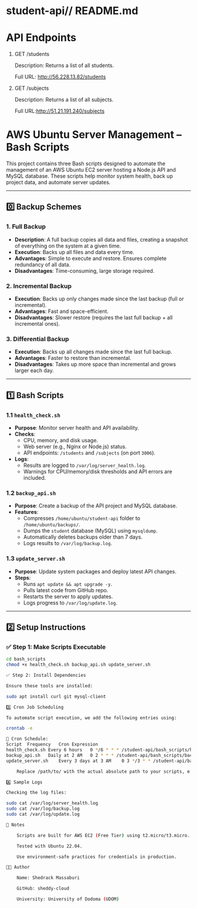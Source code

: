 # student-api// README.md

# API Endpoints
1. GET /students

    Description: Returns a list of all students.

    Full URL: http://56.228.13.82/students

2. GET /subjects

    Description: Returns a list of all subjects.

    Full URL:http://51.21.191.240/subjects

 # AWS Ubuntu Server Management – Bash Scripts

This project contains three Bash scripts designed to automate the management of an AWS Ubuntu EC2 server hosting a Node.js API and MySQL database. These scripts help monitor system health, back up project data, and automate server updates.


---

## 0️⃣ Backup Schemes

### 1. **Full Backup**
- **Description**: A full backup copies all data and files, creating a snapshot of everything on the system at a given time.
- **Execution**: Backs up all files and data every time.
- **Advantages**:
   Simple to execute and restore.
   Ensures complete redundancy of all data.
- **Disadvantages**: Time-consuming, large storage required.

### 2. **Incremental Backup**
- **Execution**: Backs up only changes made since the last backup (full or incremental).
- **Advantages**: Fast and space-efficient.
- **Disadvantages**: Slower restore (requires the last full backup + all incremental ones).

### 3. **Differential Backup**
- **Execution**: Backs up all changes made since the last full backup.
- **Advantages**: Faster to restore than incremental.
- **Disadvantages**: Takes up more space than incremental and grows larger each day.

---

## 1️⃣ Bash Scripts

### 1.1 `health_check.sh`
- **Purpose**: Monitor server health and API availability.
- **Checks**:
  - CPU, memory, and disk usage.
  - Web server (e.g., Nginx or Node.js) status.
  - API endpoints: `/students` and `/subjects` (on port `3006`).
- **Logs**:
  - Results are logged to `/var/log/server_health.log`.
  - Warnings for CPU/memory/disk thresholds and API errors are included.

### 1.2 `backup_api.sh`
- **Purpose**: Create a backup of the API project and MySQL database.
- **Features**:
  - Compresses `/home/ubuntu/student-api` folder to `/home/ubuntu/backups/`.
  - Dumps the `student` database (MySQL) using `mysqldump`.
  - Automatically deletes backups older than 7 days.
  - Logs results to `/var/log/backup.log`.

### 1.3 `update_server.sh`
- **Purpose**: Update system packages and deploy latest API changes.
- **Steps**:
  - Runs `apt update && apt upgrade -y`.
  - Pulls latest code from GitHub repo.
  - Restarts the server to apply updates.
  - Logs progress to `/var/log/update.log`.

---

## 2️⃣ Setup Instructions

### ✅ Step 1: Make Scripts Executable

```bash
cd bash_scripts
chmod +x health_check.sh backup_api.sh update_server.sh

✅ Step 2: Install Dependencies

Ensure these tools are installed:

sudo apt install curl git mysql-client

3️⃣ Cron Job Scheduling

To automate script execution, we add the following entries using:

crontab -e

🔁 Cron Schedule:
Script	Frequency	Cron Expression
health_check.sh	Every 6 hours	0 */6 * * * /student-api/bash_scripts/health_check.sh
backup_api.sh	Daily at 2 AM	0 2 * * * /student-api/bash_scripts/backup_api.sh
update_server.sh	Every 3 days at 3 AM	0 3 */3 * * /student-api/bash_scripts/update_server.sh

    Replace /path/to/ with the actual absolute path to your scripts, e.g., /home/ubuntu/student-api/bash_scripts/

4️⃣ Sample Logs

Checking the log files:

sudo cat /var/log/server_health.log
sudo cat /var/log/backup.log
sudo cat /var/log/update.log

📌 Notes

    Scripts are built for AWS EC2 (Free Tier) using t2.micro/t3.micro.

    Tested with Ubuntu 22.04.

    Use environment-safe practices for credentials in production.

👨‍💻 Author

    Name: Shedrack Massaburi

    GitHub: sheddy-cloud

    University: University of Dodoma (UDOM)
